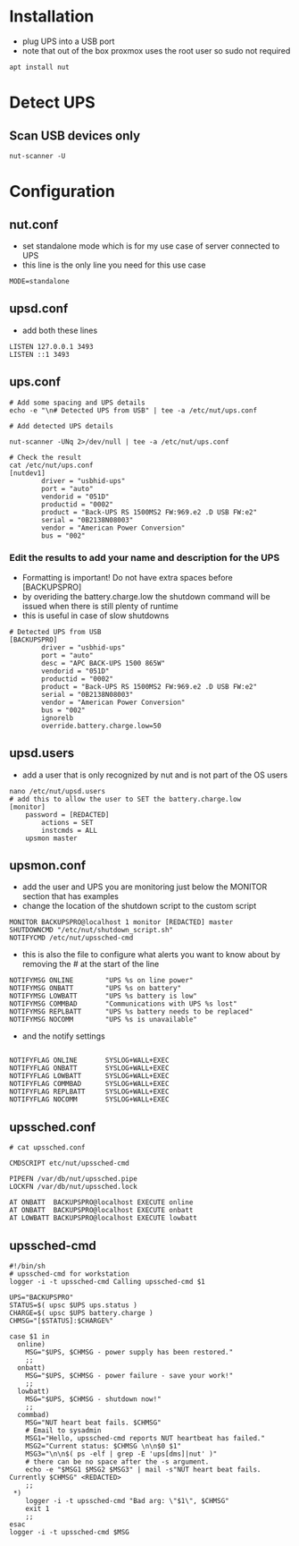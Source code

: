 # Installation
- plug UPS into a USB port
- note that out of the box proxmox uses the root user so sudo not required
```
apt install nut
```

# Detect UPS

## Scan USB devices only
```
nut-scanner -U
```

# Configuration

## nut.conf
- set standalone mode which is for my use case of server connected to UPS
- this line is the only line you need for this use case
```
MODE=standalone
```
## upsd.conf
- add both these lines
```
LISTEN 127.0.0.1 3493
LISTEN ::1 3493
```
## ups.conf
```
# Add some spacing and UPS details
echo -e "\n# Detected UPS from USB" | tee -a /etc/nut/ups.conf

# Add detected UPS details

nut-scanner -UNq 2>/dev/null | tee -a /etc/nut/ups.conf

# Check the result
cat /etc/nut/ups.conf
[nutdev1]
        driver = "usbhid-ups"
        port = "auto"
        vendorid = "051D"
        productid = "0002"
        product = "Back-UPS RS 1500MS2 FW:969.e2 .D USB FW:e2"
        serial = "0B2138N08003"
        vendor = "American Power Conversion"
        bus = "002"

```

### Edit the results to add your name and description for the UPS
- Formatting is important!  Do not have extra spaces before [BACKUPSPRO]
- by overiding the battery.charge.low the shutdown command will be issued when there is still plenty of runtime
- this is useful in case of slow shutdowns
```
# Detected UPS from USB
[BACKUPSPRO]
        driver = "usbhid-ups"
        port = "auto"
        desc = "APC BACK-UPS 1500 865W"
        vendorid = "051D"
        productid = "0002"
        product = "Back-UPS RS 1500MS2 FW:969.e2 .D USB FW:e2"
        serial = "0B2138N08003"
        vendor = "American Power Conversion"
        bus = "002"
        ignorelb
        override.battery.charge.low=50
```

## upsd.users
- add a user that is only recognized by nut and is not part of the OS users

```
nano /etc/nut/upsd.users
# add this to allow the user to SET the battery.charge.low
[monitor]
	password = [REDACTED]
        actions = SET
        instcmds = ALL
	upsmon master
```

## upsmon.conf
- add the user and UPS you are monitoring just below the MONITOR section that has examples
- change the location of the shutdown script to the custom script
```
MONITOR BACKUPSPRO@localhost 1 monitor [REDACTED] master
SHUTDOWNCMD "/etc/nut/shutdown_script.sh"
NOTIFYCMD /etc/nut/upssched-cmd
```
- this is also the file to configure what alerts you want to know about by removing the # at the start of the line

```
NOTIFYMSG ONLINE        "UPS %s on line power"
NOTIFYMSG ONBATT        "UPS %s on battery"
NOTIFYMSG LOWBATT       "UPS %s battery is low"
NOTIFYMSG COMMBAD       "Communications with UPS %s lost"
NOTIFYMSG REPLBATT      "UPS %s battery needs to be replaced"
NOTIFYMSG NOCOMM        "UPS %s is unavailable"
```
- and the notify settings
```

NOTIFYFLAG ONLINE       SYSLOG+WALL+EXEC
NOTIFYFLAG ONBATT       SYSLOG+WALL+EXEC
NOTIFYFLAG LOWBATT      SYSLOG+WALL+EXEC
NOTIFYFLAG COMMBAD      SYSLOG+WALL+EXEC
NOTIFYFLAG REPLBATT     SYSLOG+WALL+EXEC
NOTIFYFLAG NOCOMM       SYSLOG+WALL+EXEC

```
## upssched.conf
```
# cat upssched.conf

CMDSCRIPT etc/nut/upssched-cmd

PIPEFN /var/db/nut/upssched.pipe
LOCKFN /var/db/nut/upssched.lock

AT ONBATT  BACKUPSPRO@localhost EXECUTE online
AT ONBATT  BACKUPSPRO@localhost EXECUTE onbatt
AT LOWBATT BACKUPSPRO@localhost EXECUTE lowbatt
```

## upssched-cmd
```
#!/bin/sh
# upssched-cmd for workstation
logger -i -t upssched-cmd Calling upssched-cmd $1

UPS="BACKUPSPRO"
STATUS=$( upsc $UPS ups.status )
CHARGE=$( upsc $UPS battery.charge )
CHMSG="[$STATUS]:$CHARGE%"

case $1 in
  online)
    MSG="$UPS, $CHMSG - power supply has been restored."
    ;;
  onbatt)
    MSG="$UPS, $CHMSG - power failure - save your work!"
    ;;
  lowbatt)
    MSG="$UPS, $CHMSG - shutdown now!"
    ;;
  commbad)
    MSG="NUT heart beat fails. $CHMSG"
    # Email to sysadmin
    MSG1="Hello, upssched-cmd reports NUT heartbeat has failed."
    MSG2="Current status: $CHMSG \n\n$0 $1"
    MSG3="\n\n$( ps -elf | grep -E 'ups[dms]|nut' )"
    # there can be no space after the -s argument.
    echo -e "$MSG1 $MSG2 $MSG3" | mail -s"NUT heart beat fails. Currently $CHMSG" <REDACTED>
    ;;
 *)
    logger -i -t upssched-cmd "Bad arg: \"$1\", $CHMSG"
    exit 1
    ;;
esac
logger -i -t upssched-cmd $MSG
```
